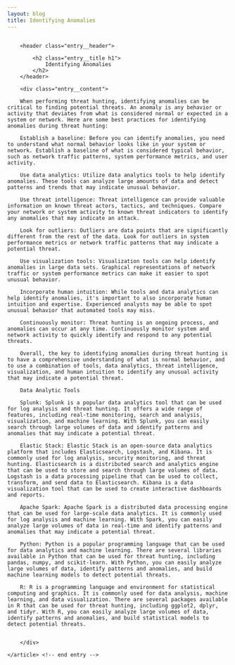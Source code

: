 ```yaml
---
layout: blog
title: Identifying Anomalies
---
```



<div id="main" class="s-content__main large-8 column">
    <article class="entry">

        <header class="entry__header">

            <h2 class="entry__title h1">
                Identifying Anomalies
            </h2>        
        </header>
        
        <div class="entry__content">

        When performing threat hunting, identifying anomalies can be critical to finding potential threats. An anomaly is any behavior or activity that deviates from what is considered normal or expected in a system or network. Here are some best practices for identifying anomalies during threat hunting:

        Establish a baseline: Before you can identify anomalies, you need to understand what normal behavior looks like in your system or network. Establish a baseline of what is considered typical behavior, such as network traffic patterns, system performance metrics, and user activity.

        Use data analytics: Utilize data analytics tools to help identify anomalies. These tools can analyze large amounts of data and detect patterns and trends that may indicate unusual behavior.

        Use threat intelligence: Threat intelligence can provide valuable information on known threat actors, tactics, and techniques. Compare your network or system activity to known threat indicators to identify any anomalies that may indicate an attack.

        Look for outliers: Outliers are data points that are significantly different from the rest of the data. Look for outliers in system performance metrics or network traffic patterns that may indicate a potential threat.

        Use visualization tools: Visualization tools can help identify anomalies in large data sets. Graphical representations of network traffic or system performance metrics can make it easier to spot unusual behavior.

        Incorporate human intuition: While tools and data analytics can help identify anomalies, it's important to also incorporate human intuition and expertise. Experienced analysts may be able to spot unusual behavior that automated tools may miss.

        Continuously monitor: Threat hunting is an ongoing process, and anomalies can occur at any time. Continuously monitor system and network activity to quickly identify and respond to any potential threats.

        Overall, the key to identifying anomalies during threat hunting is to have a comprehensive understanding of what is normal behavior, and to use a combination of tools, data analytics, threat intelligence, visualization, and human intuition to identify any unusual activity that may indicate a potential threat.

        Data Analytic Tools

        Splunk: Splunk is a popular data analytics tool that can be used for log analysis and threat hunting. It offers a wide range of features, including real-time monitoring, search and analysis, visualization, and machine learning. With Splunk, you can easily search through large volumes of data and identify patterns and anomalies that may indicate a potential threat.

        Elastic Stack: Elastic Stack is an open-source data analytics platform that includes Elasticsearch, Logstash, and Kibana. It is commonly used for log analysis, security monitoring, and threat hunting. Elasticsearch is a distributed search and analytics engine that can be used to store and search through large volumes of data. Logstash is a data processing pipeline that can be used to collect, transform, and send data to Elasticsearch. Kibana is a data visualization tool that can be used to create interactive dashboards and reports.

        Apache Spark: Apache Spark is a distributed data processing engine that can be used for large-scale data analytics. It is commonly used for log analysis and machine learning. With Spark, you can easily analyze large volumes of data in real-time and identify patterns and anomalies that may indicate a potential threat.

        Python: Python is a popular programming language that can be used for data analytics and machine learning. There are several libraries available in Python that can be used for threat hunting, including pandas, numpy, and scikit-learn. With Python, you can easily analyze large volumes of data, identify patterns and anomalies, and build machine learning models to detect potential threats.

        R: R is a programming language and environment for statistical computing and graphics. It is commonly used for data analysis, machine learning, and data visualization. There are several packages available in R that can be used for threat hunting, including ggplot2, dplyr, and tidyr. With R, you can easily analyze large volumes of data, identify patterns and anomalies, and build statistical models to detect potential threats.
         
         
        </div> 

    </article> <!-- end entry -->

</div> <!-- end main -->  